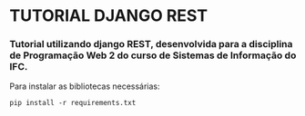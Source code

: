 # TUTORIAL DJANGO REST

### Tutorial utilizando django REST, desenvolvida para a disciplina de Programação Web 2 do curso de Sistemas de Informação do IFC.
Para instalar as bibliotecas necessárias:

    pip install -r requirements.txt